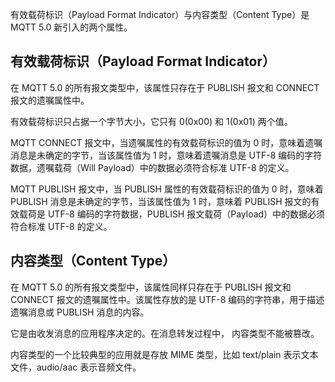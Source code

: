 有效载荷标识（Payload Format Indicator）与内容类型（Content Type）是 MQTT 5.0 新引入的两个属性。

## 有效载荷标识（Payload Format Indicator）

在 MQTT 5.0 的所有报文类型中，该属性只存在于 PUBLISH 报文和 CONNECT 报文的遗嘱属性中。

有效载荷标识只占据一个字节大小，它只有 0(0x00) 和 1(0x01) 两个值。

MQTT CONNECT 报文中，当遗嘱属性的有效载荷标识的值为 0 时，意味着遗嘱消息是未确定的字节，当该属性值为 1 时，意味着遗嘱消息是 UTF-8 编码的字符数据，遗嘱载荷（Will Payload）中的数据必须符合标准 UTF-8 的定义。

MQTT PUBLISH 报文中，当 PUBLISH 属性的有效载荷标识的值为 0 时，意味着 PUBLISH 消息是未确定的字节，当该属性值为 1 时，意味着 PUBLISH 报文的有效载荷是 UTF-8 编码的字符数据，PUBLISH 报文载荷（Payload）中的数据必须符合标准 UTF-8 的定义。

## 内容类型（Content Type）

在 MQTT 5.0 的所有报文类型中，该属性同样只存在于 PUBLISH 报文和 CONNECT 报文的遗嘱属性中。该属性存放的是 UTF-8 编码的字符串，用于描述遗嘱消息或 PUBLISH 消息的内容。

它是由收发消息的应用程序决定的。在消息转发过程中， 内容类型不能被篡改。

内容类型的一个比较典型的应用就是存放 MIME 类型，比如 text/plain 表示文本文件，audio/aac 表示音频文件。
